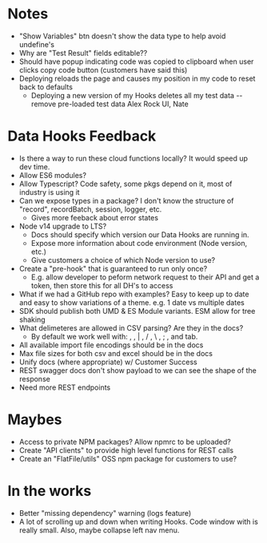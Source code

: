 # Notes

- "Show Variables" btn doesn't show the data type to help avoid undefine's
- Why are "Test Result" fields editable??
- Should have popup indicating code was copied to clipboard when user clicks copy code button (customers have said this)
- Deploying reloads the page and causes my position in my code to reset back to defaults
  - Deploying a new version of my Hooks deletes all my test data -- remove pre-loaded test data
    Alex Rock UI, Nate

# Data Hooks Feedback

- Is there a way to run these cloud functions locally? It would speed up dev time.
- Allow ES6 modules?
- Allow Typescript? Code safety, some pkgs depend on it, most of industry is using it
- Can we expose types in a package? I don't know the structure of "record", recordBatch, session, logger, etc.
  - Gives more feeback about error states
- Node v14 upgrade to LTS?
  - Docs should specify which version our Data Hooks are running in.
  - Expose more information about code environment (Node version, etc.)
  - Give customers a choice of which Node version to use?
- Create a "pre-hook" that is guaranteed to run only once?
  - E.g. allow developer to peform network request to their API and get a token, then store this for all DH's to access
- What if we had a GitHub repo with examples? Easy to keep up to date and easy to show variations of a theme. e.g. 1 date vs multiple dates
- SDK should publish both UMD & ES Module variants. ESM allow for tree shaking
- What delimeteres are allowed in CSV parsing? Are they in the docs?
  - By default we work well with: , , | , / , \ , ; , and tab.
- All available import file encodings should be in the docs
- Max file sizes for both csv and excel should be in the docs
- Unify docs (where appropriate) w/ Customer Success
- REST swagger docs don't show payload to we can see the shape of the response
- Need more REST endpoints

# Maybes

- Access to private NPM packages? Allow npmrc to be uploaded?
- Create "API clients" to provide high level functions for REST calls
- Create an "FlatFile/utils" OSS npm package for customers to use?

# In the works

- Better "missing dependency" warning (logs feature)
- A lot of scrolling up and down when writing Hooks. Code window with is really small. Also, maybe collapse left nav menu.
